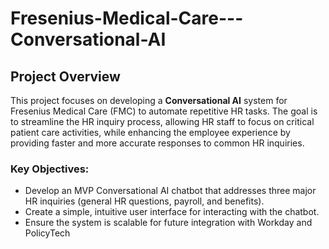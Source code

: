# Fresenius-Medical-Care---Conversational-AI

## Project Overview
This project focuses on developing a **Conversational AI** system for Fresenius Medical Care (FMC) to automate repetitive HR tasks. The goal is to streamline the HR inquiry process, allowing HR staff to focus on critical patient care activities, while enhancing the employee experience by providing faster and more accurate responses to common HR inquiries.

### Key Objectives:
- Develop an MVP Conversational AI chatbot that addresses three major HR inquiries (general HR questions, payroll, and benefits).
- Create a simple, intuitive user interface for interacting with the chatbot.
- Ensure the system is scalable for future integration with Workday and PolicyTech
